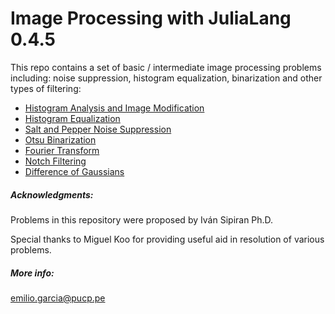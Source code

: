 # Image Processing with JuliaLang 0.4.5

This repo contains a set of basic / intermediate image processing problems including: noise suppression, histogram equalization, binarization and other types of filtering:

- [Histogram Analysis and Image Modification](2_incognita.ipynb)
- [Histogram Equalization](1_galaxia.ipynb)
- [Salt and Pepper Noise Suppression](3_ruido.ipynb)
- [Otsu Binarization](5_huellas.ipynb)
- [Fourier Transform](6_texto.ipynb)
- [Notch Filtering](7_notch.ipynb)
- [Difference of Gaussians](8_mamografia.ipynb)

##### Acknowledgments:

Problems in this repository were proposed by Iván Sipiran Ph.D.

Special thanks to Miguel Koo for providing useful aid in resolution of various problems.


##### More info:
emilio.garcia@pucp.pe
